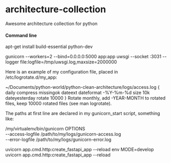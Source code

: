 # architecture-collection
Awesome architecture collection for python

#### Command line

apt-get install build-essential python-dev

gunicorn --workers=2 --bind=0.0.0.0:5000 app:app
uwsgi --socket :3031 --logger file:logfile=/tmp/uwsgi.log,maxsize=2000000

Here is an example of my configuration file, placed in /etc/logrotate.d/my_app:

~/Documents/python-world/python-clean-architecture/logs/access.log {
    daily
    compress
    missingok
    dateext
    dateformat -%Y-%m-%d
    size 10k
    dateyesterday
    rotate 10000
}
Rotate monthly, add -YEAR-MONTH to rotated files, keep 10000 rotated files (see man logrotate).

The paths at first line are declared in my gunicorn_start script, something like:

/my/virtualenv/bin/gunicorn OPTIONS \
    --access-logfile /path/to/my/logs/gunicorn-access.log \
    --error-logfile /path/to/my/logs/gunicorn-error.log

uvicorn app.cmd.http:create_fastapi_app --reload
env MODE=develop uvicorn app.cmd.http:create_fastapi_app --reload
